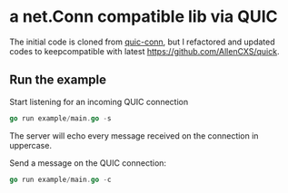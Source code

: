 # a net.Conn compatible lib via QUIC

The initial code is cloned from [quic-conn](https://github.com/marten-seemann/quic-conn), but I refactored and updated codes to keepcompatible with latest https://github.com/AllenCXS/quick.


## Run the example

Start listening for an incoming QUIC connection
```go
go run example/main.go -s
```
The server will echo every message received on the connection in uppercase.

Send a message on the QUIC connection:
```go
go run example/main.go -c
```
